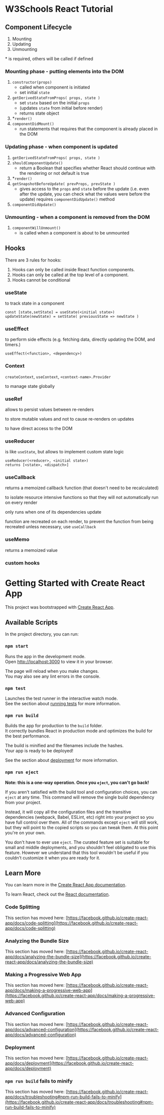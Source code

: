 # W3Schools React Tutorial

## Component Lifecycle

1. Mounting
2. Updating
3. Unmounting

\* is required, others will be called if defined

### Mounting phase - putting elements into the DOM

1. `constructor(props)`
    - called when component is initiated
    - set initial `state`
2. `getDerivedStateFromProps( props, state )`
    - set `state` based on the initial `props`
    - (updates `state` from initial before render)
    - returns state object
3. \*`render()`
4. `componentDidMount()`
    - run statements that requires that the component
      is already placed in the DOM

### Updating phase - when component is updated

1. `getDerivedStateFromProps( props, state )`
2. `shouldComponentUpdate()`
    - return a Boolean that specifies whether
      React should continue with the rendering or not
      default is true
3. \*`render()`
4. `getSnapshotBeforeUpdate( prevProps, prevState )`
    - gives access to the `props` and `state`
      before the update
      (i.e. even after the update, you can check what the values were before the update)
      requires `componentDidUpdate()` method
5. `componentDidUpdate()`

### Unmounting - when a component is removed from the DOM

1. `componentWillUnmount()`
    - is called when a component is about to be unmounted

## Hooks

There are 3 rules for hooks:

1. Hooks can only be called inside React function components.
2. Hooks can only be called at the top level of a component.
3. Hooks cannot be conditional

### useState

to track state in a component

```
const [state,setState] = useState(<initial state>)
updateState(newState) = setState( previousState => newState )
```

### useEffect

to perform side effects (e.g. fetching data, directly updating the DOM, and timers.)

`useEffect(<function>, <dependency>)`

### Context

`createContext`, `useContext`, `<context-name>.Provider`

to manage state globally

### useRef

allows to persist values between re-renders

to store mutable values and not to cause re-renders on updates

to have direct access to the DOM

### useReducer

is like `useState`, but allows to implement custom state logic

```
useReducer(<reducer>, <initial state>)
returns [<state>, <dispatch>]
```

### useCallback

returns a memoized callback function (that doesn't need to be recalculated)

to isolate resource intensive functions so that they will not automatically run on every render

only runs when one of its dependencies update

function are recreated on each render, to prevent the function from being recreated unless necessary, use `useCallback`

### useMemo

returns a memoized value

### custom hooks

# Getting Started with Create React App

This project was bootstrapped with [Create React App](https://github.com/facebook/create-react-app).

## Available Scripts

In the project directory, you can run:

### `npm start`

Runs the app in the development mode.\
Open [http://localhost:3000](http://localhost:3000) to view it in your browser.

The page will reload when you make changes.\
You may also see any lint errors in the console.

### `npm test`

Launches the test runner in the interactive watch mode.\
See the section about [running tests](https://facebook.github.io/create-react-app/docs/running-tests) for more information.

### `npm run build`

Builds the app for production to the `build` folder.\
It correctly bundles React in production mode and optimizes the build for the best performance.

The build is minified and the filenames include the hashes.\
Your app is ready to be deployed!

See the section about [deployment](https://facebook.github.io/create-react-app/docs/deployment) for more information.

### `npm run eject`

**Note: this is a one-way operation. Once you `eject`, you can't go back!**

If you aren't satisfied with the build tool and configuration choices, you can `eject` at any time. This command will remove the single build dependency from your project.

Instead, it will copy all the configuration files and the transitive dependencies (webpack, Babel, ESLint, etc) right into your project so you have full control over them. All of the commands except `eject` will still work, but they will point to the copied scripts so you can tweak them. At this point you're on your own.

You don't have to ever use `eject`. The curated feature set is suitable for small and middle deployments, and you shouldn't feel obligated to use this feature. However we understand that this tool wouldn't be useful if you couldn't customize it when you are ready for it.

## Learn More

You can learn more in the [Create React App documentation](https://facebook.github.io/create-react-app/docs/getting-started).

To learn React, check out the [React documentation](https://reactjs.org/).

### Code Splitting

This section has moved here: [https://facebook.github.io/create-react-app/docs/code-splitting](https://facebook.github.io/create-react-app/docs/code-splitting)

### Analyzing the Bundle Size

This section has moved here: [https://facebook.github.io/create-react-app/docs/analyzing-the-bundle-size](https://facebook.github.io/create-react-app/docs/analyzing-the-bundle-size)

### Making a Progressive Web App

This section has moved here: [https://facebook.github.io/create-react-app/docs/making-a-progressive-web-app](https://facebook.github.io/create-react-app/docs/making-a-progressive-web-app)

### Advanced Configuration

This section has moved here: [https://facebook.github.io/create-react-app/docs/advanced-configuration](https://facebook.github.io/create-react-app/docs/advanced-configuration)

### Deployment

This section has moved here: [https://facebook.github.io/create-react-app/docs/deployment](https://facebook.github.io/create-react-app/docs/deployment)

### `npm run build` fails to minify

This section has moved here: [https://facebook.github.io/create-react-app/docs/troubleshooting#npm-run-build-fails-to-minify](https://facebook.github.io/create-react-app/docs/troubleshooting#npm-run-build-fails-to-minify)
